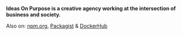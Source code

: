 **Ideas On Purpose is a creative agency working at the intersection of business and society.**

Also on: [npm.org](https://www.npmjs.com/search?q=%40ideasonpurpose), [Packagist](https://packagist.org/packages/ideasonpurpose/) & [DockerHub](https://hub.docker.com/u/ideasonpurpose)
